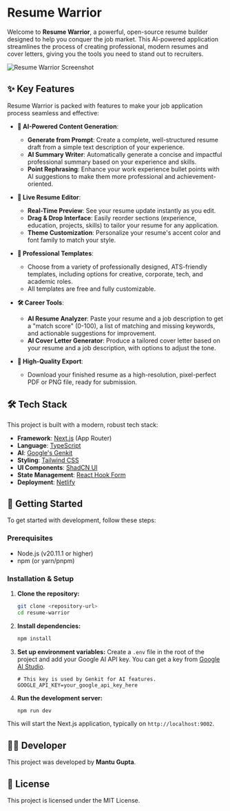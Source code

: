 # Resume Warrior

Welcome to **Resume Warrior**, a powerful, open-source resume builder designed to help you conquer the job market. This AI-powered application streamlines the process of creating professional, modern resumes and cover letters, giving you the tools you need to stand out to recruiters.

![Resume Warrior Screenshot](https://placehold.co/1200x630.png "Resume Warrior application interface showing the editor and a resume preview.")

## ✨ Key Features

Resume Warrior is packed with features to make your job application process seamless and effective:

-   **🤖 AI-Powered Content Generation**:
    -   **Generate from Prompt**: Create a complete, well-structured resume draft from a simple text description of your experience.
    -   **AI Summary Writer**: Automatically generate a concise and impactful professional summary based on your experience and skills.
    -   **Point Rephrasing**: Enhance your work experience bullet points with AI suggestions to make them more professional and achievement-oriented.

-   **📝 Live Resume Editor**:
    -   **Real-Time Preview**: See your resume update instantly as you edit.
    -   **Drag & Drop Interface**: Easily reorder sections (experience, education, projects, skills) to tailor your resume for any application.
    -   **Theme Customization**: Personalize your resume's accent color and font family to match your style.

-   **📄 Professional Templates**:
    -   Choose from a variety of professionally designed, ATS-friendly templates, including options for creative, corporate, tech, and academic roles.
    -   All templates are free and fully customizable.

-   **🛠️ Career Tools**:
    -   **AI Resume Analyzer**: Paste your resume and a job description to get a "match score" (0-100), a list of matching and missing keywords, and actionable suggestions for improvement.
    -   **AI Cover Letter Generator**: Produce a tailored cover letter based on your resume and a job description, with options to adjust the tone.

-   **🚀 High-Quality Export**:
    -   Download your finished resume as a high-resolution, pixel-perfect PDF or PNG file, ready for submission.

## 🛠️ Tech Stack

This project is built with a modern, robust tech stack:

-   **Framework**: [Next.js](https://nextjs.org/) (App Router)
-   **Language**: [TypeScript](https://www.typescriptlang.org/)
-   **AI**: [Google's Genkit](https://firebase.google.com/docs/genkit)
-   **Styling**: [Tailwind CSS](https://tailwindcss.com/)
-   **UI Components**: [ShadCN UI](https://ui.shadcn.com/)
-   **State Management**: [React Hook Form](https://react-hook-form.com/)
-   **Deployment**: [Netlify](https://www.netlify.com/)

## 🚀 Getting Started

To get started with development, follow these steps:

### Prerequisites

-   Node.js (v20.11.1 or higher)
-   npm (or yarn/pnpm)

### Installation & Setup

1.  **Clone the repository:**
    ```bash
    git clone <repository-url>
    cd resume-warrior
    ```

2.  **Install dependencies:**
    ```bash
    npm install
    ```

3.  **Set up environment variables:**
    Create a `.env` file in the root of the project and add your Google AI API key. You can get a key from [Google AI Studio](https://aistudio.google.com/app/apikey).
    ```env
    # This key is used by Genkit for AI features.
    GOOGLE_API_KEY=your_google_api_key_here
    ```

4.  **Run the development server:**
    ```bash
    npm run dev
    ```

This will start the Next.js application, typically on `http://localhost:9002`.

## 👨‍💻 Developer

This project was developed by **Mantu Gupta**.

## 📄 License

This project is licensed under the MIT License.
